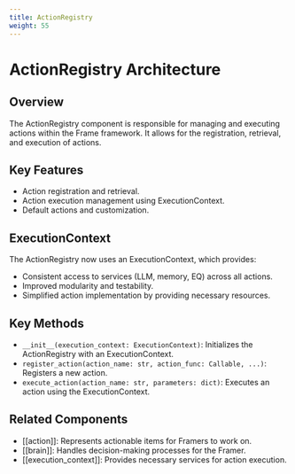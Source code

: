 ```yaml
---
title: ActionRegistry
weight: 55
---
```


# ActionRegistry Architecture

## Overview

The ActionRegistry component is responsible for managing and executing actions within the Frame framework. It allows for the registration, retrieval, and execution of actions.

## Key Features

- Action registration and retrieval.
- Action execution management using ExecutionContext.
- Default actions and customization.

## ExecutionContext

The ActionRegistry now uses an ExecutionContext, which provides:

- Consistent access to services (LLM, memory, EQ) across all actions.
- Improved modularity and testability.
- Simplified action implementation by providing necessary resources.

## Key Methods

- `__init__(execution_context: ExecutionContext)`: Initializes the ActionRegistry with an ExecutionContext.
- `register_action(action_name: str, action_func: Callable, ...)`: Registers a new action.
- `execute_action(action_name: str, parameters: dict)`: Executes an action using the ExecutionContext.

## Related Components

- [[action]]: Represents actionable items for Framers to work on.
- [[brain]]: Handles decision-making processes for the Framer.
- [[execution_context]]: Provides necessary services for action execution.
